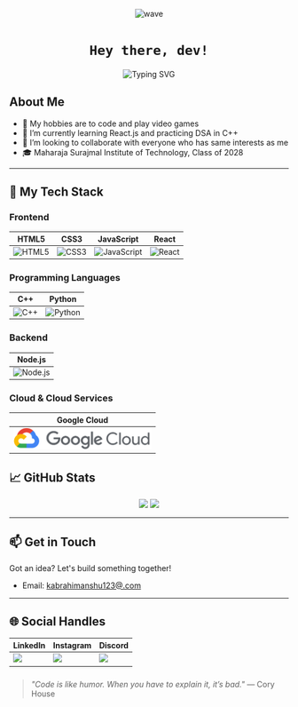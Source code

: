 <!--Greeting-->
<p align="center">
  <img src="https://media.giphy.com/media/hvRJCLFzcasrR4ia7z/giphy.gif" width="120" alt="wave" />
</p>

<h1 align="center">
  <code>Hey there, dev!</code>
</h1>

<p align="center">
  <img src="https://readme-typing-svg.herokuapp.com?font=Fira+Code&size=28&pause=1000&color=00FFF0&center=true&vCenter=true&width=435&lines=I'm+Himanshu;Full-stack+Problem+Solver;Lover+of+Clean+Code+%F0%9F%92%BB" alt="Typing SVG" />
</p>
<!-- About me -->

## About Me
- 👀 My hobbies are to code and play video games
- 🌱 I’m currently learning React.js and practicing DSA in C++
- 💞️ I’m looking to collaborate with everyone who has same interests as me
- 🎓 Maharaja Surajmal Institute of Technology, Class of 2028

---

## 🚀 My Tech Stack

### Frontend
| HTML5 | CSS3 | JavaScript | React |
|-------|------|------------|-------|
| <img src="https://cdn.jsdelivr.net/gh/devicons/devicon/icons/html5/html5-original.svg" width="50" alt="HTML5" /> | <img src="https://cdn.jsdelivr.net/gh/devicons/devicon/icons/css3/css3-original.svg" width="50" alt="CSS3" /> | <img src="https://cdn.jsdelivr.net/gh/devicons/devicon/icons/javascript/javascript-original.svg" width="50" alt="JavaScript" /> | <img src="https://cdn.jsdelivr.net/gh/devicons/devicon/icons/react/react-original.svg" width="50" alt="React" /> |

### Programming Languages
| C++ | Python |
|-----|--------|
| <img src="https://cdn.jsdelivr.net/gh/devicons/devicon/icons/cplusplus/cplusplus-original.svg" width="50" alt="C++" /> | <img src="https://cdn.jsdelivr.net/gh/devicons/devicon/icons/python/python-original.svg" width="50" alt="Python" /> |


### Backend
| Node.js |
|---------|
| <img src="https://cdn.jsdelivr.net/gh/devicons/devicon/icons/nodejs/nodejs-original.svg" width="50" alt="Node.js" /> |

### Cloud & Cloud Services
| Google Cloud |
|--------------|
| <img src="https://github.com/HimanshuKabra01/HimanshuKabra01/blob/main/gif/Google_Cloud_logo.svg.png" width="250" alt="Google Cloud" /> |




## 📈 GitHub Stats

<p align="center">
  <img src="https://github-readme-stats.vercel.app/api?username=HimanshuKabra01&show_icons=true&theme=radical" />
  <img src="https://github-readme-streak-stats.herokuapp.com/?user=yourusername&theme=radical" />
</p>

---

## 📫 Get in Touch

Got an idea? Let's build something together!

- Email: [kabrahimanshu123@.com](mailto:kabrahimanshu123@.com)

---

## 🌐 Social Handles

| LinkedIn | Instagram | Discord | 
|-------|------|------------|
|  <a href="https://linkedin.com/in/himanshu-kabra28" target="_blank" rel="noopener noreferrer" title="LinkedIn"> <img src="https://user-images.githubusercontent.com/74038190/235294012-0a55e343-37ad-4b0f-924f-c8431d9d2483.gif" width="100"> | <a href="https://www.instagram.com/himanshu.kabra_/" target="_blank" rel="noopener noreferrer" title="Instagram"> <img src="https://user-images.githubusercontent.com/74038190/235294013-a33e5c43-a01c-43f6-b44d-a406d8b4ab75.gif" width="100"> | <a href="https://discordapp.com/users/999320527279759480" target="_blank" rel="noopener noreferrer" title="Discord"> <img src="https://user-images.githubusercontent.com/74038190/235294015-47144047-25ab-417c-af1b-6746820a20ff.gif" width="100"> | 




###

> *"Code is like humor. When you have to explain it, it’s bad."* — Cory House
